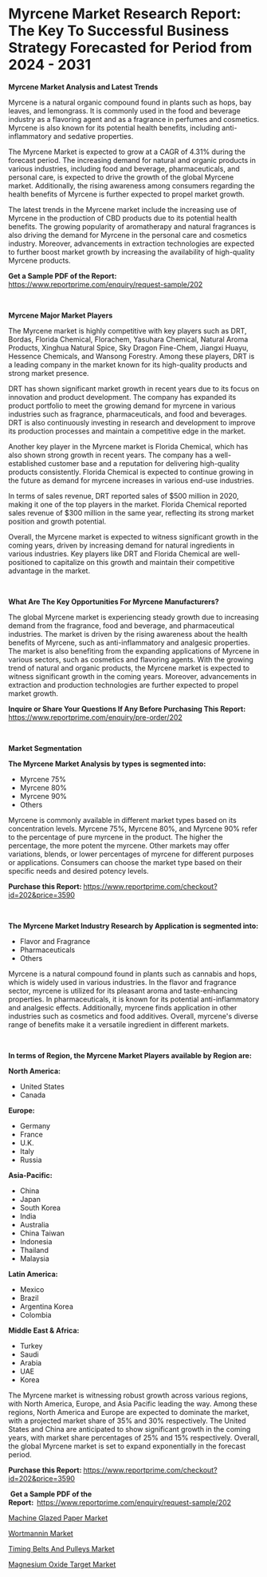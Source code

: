 <p><h1>Myrcene Market Research Report: The Key To Successful Business Strategy Forecasted for Period from 2024 - 2031</h1></p><p><strong>Myrcene Market Analysis and Latest Trends</strong></p>
<p><p>Myrcene is a natural organic compound found in plants such as hops, bay leaves, and lemongrass. It is commonly used in the food and beverage industry as a flavoring agent and as a fragrance in perfumes and cosmetics. Myrcene is also known for its potential health benefits, including anti-inflammatory and sedative properties.</p><p>The Myrcene Market is expected to grow at a CAGR of 4.31% during the forecast period. The increasing demand for natural and organic products in various industries, including food and beverage, pharmaceuticals, and personal care, is expected to drive the growth of the global Myrcene market. Additionally, the rising awareness among consumers regarding the health benefits of Myrcene is further expected to propel market growth.</p><p>The latest trends in the Myrcene market include the increasing use of Myrcene in the production of CBD products due to its potential health benefits. The growing popularity of aromatherapy and natural fragrances is also driving the demand for Myrcene in the personal care and cosmetics industry. Moreover, advancements in extraction technologies are expected to further boost market growth by increasing the availability of high-quality Myrcene products.</p></p>
<p><strong>Get a Sample PDF of the Report:&nbsp;</strong> <a href="https://www.reportprime.com/enquiry/request-sample/202">https://www.reportprime.com/enquiry/request-sample/202</a></p>
<p>&nbsp;</p>
<p><strong>Myrcene Major Market Players</strong></p>
<p><p>The Myrcene market is highly competitive with key players such as DRT, Bordas, Florida Chemical, Florachem, Yasuhara Chemical, Natural Aroma Products, Xinghua Natural Spice, Sky Dragon Fine-Chem, Jiangxi Huayu, Hessence Chemicals, and Wansong Forestry. Among these players, DRT is a leading company in the market known for its high-quality products and strong market presence.</p><p>DRT has shown significant market growth in recent years due to its focus on innovation and product development. The company has expanded its product portfolio to meet the growing demand for myrcene in various industries such as fragrance, pharmaceuticals, and food and beverages. DRT is also continuously investing in research and development to improve its production processes and maintain a competitive edge in the market.</p><p>Another key player in the Myrcene market is Florida Chemical, which has also shown strong growth in recent years. The company has a well-established customer base and a reputation for delivering high-quality products consistently. Florida Chemical is expected to continue growing in the future as demand for myrcene increases in various end-use industries.</p><p>In terms of sales revenue, DRT reported sales of $500 million in 2020, making it one of the top players in the market. Florida Chemical reported sales revenue of $300 million in the same year, reflecting its strong market position and growth potential.</p><p>Overall, the Myrcene market is expected to witness significant growth in the coming years, driven by increasing demand for natural ingredients in various industries. Key players like DRT and Florida Chemical are well-positioned to capitalize on this growth and maintain their competitive advantage in the market.</p></p>
<p>&nbsp;</p>
<p><strong>What Are The Key Opportunities For Myrcene Manufacturers?</strong></p>
<p><p>The global Myrcene market is experiencing steady growth due to increasing demand from the fragrance, food and beverage, and pharmaceutical industries. The market is driven by the rising awareness about the health benefits of Myrcene, such as anti-inflammatory and analgesic properties. The market is also benefiting from the expanding applications of Myrcene in various sectors, such as cosmetics and flavoring agents. With the growing trend of natural and organic products, the Myrcene market is expected to witness significant growth in the coming years. Moreover, advancements in extraction and production technologies are further expected to propel market growth.</p></p>
<p><strong>Inquire or Share Your Questions If Any Before Purchasing This Report:</strong> <a href="https://www.reportprime.com/enquiry/pre-order/202">https://www.reportprime.com/enquiry/pre-order/202</a></p>
<p>&nbsp;</p>
<p><strong>Market Segmentation</strong></p>
<p><strong>The Myrcene Market Analysis by types is segmented into:</strong></p>
<p><ul><li>Myrcene 75%</li><li>Myrcene 80%</li><li>Myrcene 90%</li><li>Others</li></ul></p>
<p><p>Myrcene is commonly available in different market types based on its concentration levels. Myrcene 75%, Myrcene 80%, and Myrcene 90% refer to the percentage of pure myrcene in the product. The higher the percentage, the more potent the myrcene. Other markets may offer variations, blends, or lower percentages of myrcene for different purposes or applications. Consumers can choose the market type based on their specific needs and desired potency levels.</p></p>
<p><strong>Purchase this Report:&nbsp;</strong><a href="https://www.reportprime.com/checkout?id=202&price=3590">https://www.reportprime.com/checkout?id=202&price=3590</a></p>
<p>&nbsp;</p>
<p><strong>The Myrcene Market Industry Research by Application is segmented into:</strong></p>
<p><ul><li>Flavor and Fragrance</li><li>Pharmaceuticals</li><li>Others</li></ul></p>
<p><p>Myrcene is a natural compound found in plants such as cannabis and hops, which is widely used in various industries. In the flavor and fragrance sector, myrcene is utilized for its pleasant aroma and taste-enhancing properties. In pharmaceuticals, it is known for its potential anti-inflammatory and analgesic effects. Additionally, myrcene finds application in other industries such as cosmetics and food additives. Overall, myrcene's diverse range of benefits make it a versatile ingredient in different markets.</p></p>
<p>&nbsp;</p>
<p><strong>In terms of Region, the Myrcene Market Players available by Region are:</strong></p>
<p>
    <p> <strong> North America: </strong>
        <ul>
            <li>United States</li>
            <li>Canada</li>
        </ul>
        </p> 
    <p> <strong> Europe: </strong>
        <ul>
            <li>Germany</li>
            <li>France</li>
            <li>U.K.</li>
            <li>Italy</li>
            <li>Russia</li>
        </ul>
        </p> 
    <p> <strong> Asia-Pacific: </strong>
        <ul>
            <li>China</li>
            <li>Japan</li>
            <li>South Korea</li>
            <li>India</li>
            <li>Australia</li>
            <li>China Taiwan</li>
            <li>Indonesia</li>
            <li>Thailand</li>
            <li>Malaysia</li>
        </ul>
        </p> 
    <p> <strong> Latin America: </strong>
        <ul>
            <li>Mexico</li>
            <li>Brazil</li>
            <li>Argentina Korea</li>
            <li>Colombia</li>
        </ul>
        </p> 
    <p> <strong> Middle East & Africa: </strong>
        <ul>
            <li>Turkey</li>
            <li>Saudi</li>
            <li>Arabia</li>
            <li>UAE</li>
            <li>Korea</li>
        </ul>
    </p>
    </p>
<p><p>The Myrcene market is witnessing robust growth across various regions, with North America, Europe, and Asia Pacific leading the way. Among these regions, North America and Europe are expected to dominate the market, with a projected market share of 35% and 30% respectively. The United States and China are anticipated to show significant growth in the coming years, with market share percentages of 25% and 15% respectively. Overall, the global Myrcene market is set to expand exponentially in the forecast period.</p></p>
<p><strong>Purchase this Report: </strong><a href="https://www.reportprime.com/checkout?id=202&price=3590">https://www.reportprime.com/checkout?id=202&price=3590</a></p>
<p>&nbsp;<strong>Get a Sample PDF of the Report:&nbsp;&nbsp;</strong><a href="https://www.reportprime.com/enquiry/request-sample/202">https://www.reportprime.com/enquiry/request-sample/202</a></p>
<p><strong></strong></p>
<p><p><a href="https://github.com/nathandecarvalho/Market-Research-Report-List-2/blob/main/machine-glazed-paper-market.md">Machine Glazed Paper Market</a></p><p><a href="https://view.publitas.com/reportprime-1/wortmannin-market-size-growth-outlook-from-2023-to-2030-projecting-at-markets-trends-analysis-by-application-regional-outlook-and-revenue/">Wortmannin Market</a></p><p><a href="https://spotless-saver-8fd.notion.site/Timing-Belts-And-Pulleys-Market-Research-Report-Forecasted-for-Period-from-2024-2031-by-Market-Ty-b789e3fdf66a4d6a9bd35ad66b0189b5">Timing Belts And Pulleys Market</a></p><p><a href="https://github.com/julyju69/Market-Research-Report-List-2/blob/main/magnesium-oxide-target-market.md">Magnesium Oxide Target Market</a></p></p>